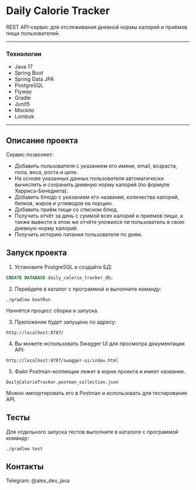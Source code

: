 # Daily Calorie Tracker

REST API-сервис для отслеживания дневной нормы калорий и приёмов пищи пользователей.

---

### Технологии
- Java 17
- Spring Boot
- Spring Data JPA
- PostgreSQL
- Flyway
- Gradle
- Junit5
- Mockito
- Lombok

---
## Описание проекта

Сервис позволяет:
- Добавить пользователя с указанием его имени, email, возраста, пола, веса, роста и цели.
- На основе указанных данных пользователя автоматически вычислить и сохранить дневную норму калорий (по формуле Харриса-Бенедикта).
- Добавить блюдо с указанием его названия, количества калорий, белков, жиров и углеводов на порцию.
- Добавить приём пищи со списком блюд.
- Получить отчёт за день с суммой всех калорий и приемов пищи, а также вывести в этом же отчёте уложился ли пользователь в свою дневную норму калорий.
- Получить историю питания пользователя по дням.

## Запуск проекта

1. Установите PostgreSQL и создайте БД:

```sql
CREATE DATABASE daily_calorie_tracker_db;
```

2. Перейдите в каталог с программой и выполните команду:

```
./gradlew bootRun
```
Начнётся процесс сборки и запуска.<br>

3. Приложение будет запущено по адресу:

```
http://localhost:8787/
```

4. Вы можете использовать Swagger UI для просмотра документации API:
```
http://localhost:8787/swagger-ui/index.html
```

5. Файл Postman-коллекции лежит в корне проекта и имеет название. 
```
DailyCalorieTracker.postman_collection.json
```
Можно импортировать его в Postman и использовать для тестирования API.

## Тесты

Для отдельного запуска тестов выполните в каталоге с программой команду:
```
./gradlew test
```

## Контакты

Telegram: @alex_dev_java